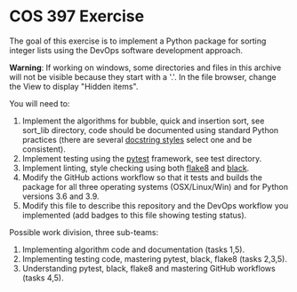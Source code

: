 # COS 397 Exercise

The goal of this exercise is to implement a Python package for sorting integer 
lists using the DevOps software development approach.

**Warning**: If working on windows, some directories and files in this archive
will not be visible because they start with a '.'. In the file browser, change 
the View to display "Hidden items".

You will need to:
1. Implement the algorithms for bubble, quick and insertion sort, see sort_lib directory,
code should be documented using standard Python practices (there are several [docstring 
styles](https://stackoverflow.com/questions/3898572/what-is-the-standard-python-docstring-format)
select one and be consistent).
2. Implement testing using the [pytest](https://docs.pytest.org/en/6.2.x/) framework, see test directory.
3. Implement linting, style checking using both [flake8](https://flake8.pycqa.org/en/latest/) and 
[black](https://black.readthedocs.io/en/stable/). 
4. Modify the GitHub actions workflow so that it tests and builds the package for all 
three operating systems (OSX/Linux/Win) and for Python versions 3.6 and 3.9.
5. Modify this file to describe this repository and the DevOps workflow you 
implemented (add badges to this file showing testing status).

Possible work division, three sub-teams:
1. Implementing algorithm code and documentation (tasks 1,5).
2. Implementing testing code, mastering pytest, black, flake8 (tasks 2,3,5).
3. Understanding pytest, black, flake8 and mastering GitHub workflows (tasks 4,5).

